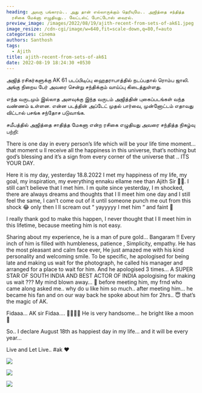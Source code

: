 ```yaml
---
heading: அவரு பங்காரம்.. அது தான் எல்லாருக்கும் தெரியுமே.. அஜித்தை சந்தித்த
  ரசிகை மேக்னா எழுதியது.. லேட்டஸ்ட் போட்டோஸ் வைரல்.
preview_image: /images/2022/08/19/ajith-recent-from-sets-of-ak61.jpeg
image_resize: /cdn-cgi/image/w=640,fit=scale-down,q=80,f=auto
categories: cinema
authors: Santhosh
tags:
  - Ajith
title: ajith-recent-from-sets-of-ak61
date: 2022-08-19 18:24:30 +0530
---
```

அஜித் ரசிகர்களுக்கு AK 61 படப்பிடிப்பு ஹைதராபாத்தில் நடப்பதால் ரொம்ப ஜாலி. அங்கு நிறைய பேர் அவரை சென்று சந்திக்கும் வாய்ப்பு கிடைத்துள்ளது.

எந்த வருடமும் இல்லாத அளவுக்கு இந்த வருடம் அஜித்தின் புகைப்படங்கள் வந்த வண்ணம் உள்ளன. என்ன படத்தின் அப்டேட் முதல் பார்வை, முன்னோட்டம் எதாவது விட்டால் பசங்க சந்தோச படுவாங்க.

சமீபத்தில் அஜித்தை சாதித்த மேகனா என்ற ரசிகை எழுதியது அவரை சந்தித்த நிகழ்வு பற்றி: 

There is one day in every person’s life which will be your life time moment… that moment u ll receive all the happiness in this universe, that’s nothing but god’s blessing and it’s a sign from every corner of the universe that .. ITS YOUR DAY.

Here it is my day, yesterday 18.8.2022 I met my happiness of my life, my goal, my inspiration, my everything ennaku ellame nee than Ajith Sir 🙏🏻. I still can’t believe that I met him. I m quite since yesterday, I m shocked, there are always dreams and thoughts that I ll meet him one day and I still feel the same, I can’t come out of it until someone punch me out from this shock 😂 only then I ll scream out “ yayyyyy I met him “ and faint 🤣

I really thank god to make this happen, I never thought that I ll meet him in this lifetime, because meeting him is not easy.

Sharing about my experience, he is a man of pure gold… Bangaram !! Every inch of him is filled with humbleness, patience , Simplicity, empathy. He has the most pleasant and calm face ever, He just amazed me with his kind personality and welcoming smile. To be specific, he apologised for being late and making us wait for the photograph, he called his manager and arranged for a place to wait for him. And he apologised 3 times… A SUPER STAR OF SOUTH INDIA AND BEST ACTOR OF INDIA apologising for making us wait ??? My mind blown away… 🤯 before meeting him, my frnd who came along asked me.. why do u like him so much.. after meeting him… he became his fan and on our way back he spoke about him for 2hrs.. 😇 that’s the magic of AK.

Fidaaa… AK sir Fidaa…. 👏🏻👏🏻
He is very handsome… he bright like a moon 🥰

So.. I declare August 18th as happiest day in my life… and it will be every year…

Live and Let Live..
#ak ❤️

![](/images/2022/08/19/ak61-shooting-spot-1.jpeg)

![](/images/2022/08/19/ak61-shooting-spot-2.jpeg)

![](/images/2022/08/19/ak61-shooting-spot.jpeg)